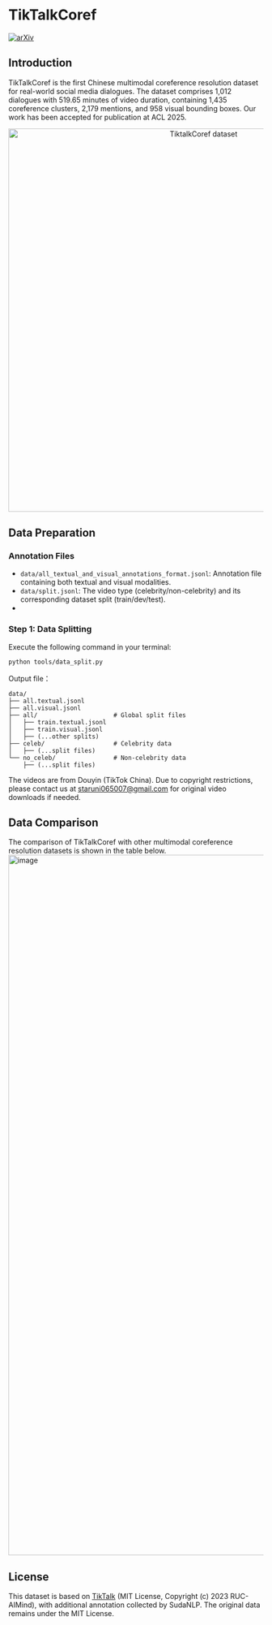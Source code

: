 # TikTalkCoref
[![arXiv](https://img.shields.io/badge/arXiv-2504.14321-b31b1b.svg)](https://arxiv.org/abs/2504.14321)
## Introduction
TikTalkCoref is the first Chinese multimodal coreference resolution dataset for real-world social media dialogues. The dataset comprises 1,012 dialogues with 519.65 minutes of video duration, containing 1,435 coreference clusters, 2,179 mentions, and 958 visual bounding boxes. Our work has been accepted for publication at ACL 2025.

<div align="center">
  <img width="755" alt="TiktalkCoref dataset" src="https://github.com/user-attachments/assets/d3be68a8-e04a-4f56-b384-a4bf32fdd5a9" />
</div>

## Data Preparation
### Annotation Files
- `data/all_textual_and_visual_annotations_format.jsonl`: Annotation file containing both textual and visual modalities.
- `data/split.jsonl`: The video type (celebrity/non-celebrity) and its corresponding dataset split (train/dev/test).
- 
### Step 1: Data Splitting
Execute the following command in your terminal:
```bash
python tools/data_split.py
```
Output file：
```
data/
├── all.textual.jsonl
├── all.visual.jsonl
├── all/                     # Global split files
│   ├── train.textual.jsonl
│   ├── train.visual.jsonl
│   ├── (...other splits)
├── celeb/                   # Celebrity data
│   ├── (...split files)
└── no_celeb/                # Non-celebrity data
    ├── (...split files)
```
The videos are from Douyin (TikTok China). Due to copyright restrictions, please contact us at staruni065007@gmail.com for original video downloads if needed. 

## Data Comparison
The comparison of TikTalkCoref with other multimodal coreference resolution datasets is shown in the table below.
<img width="1380" alt="image" src="https://github.com/user-attachments/assets/859d3939-a7b4-4396-ac72-9851051f31c7" />



## License

This dataset is based on [TikTalk](https://github.com/RUC-AIMind/TikTalk) (MIT License, Copyright (c) 2023 RUC-AIMind), with additional annotation collected by SudaNLP.  The original data remains under the MIT License.
